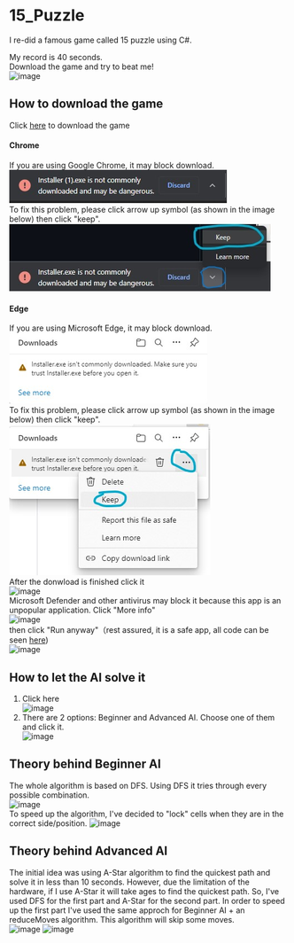# 15_Puzzle 
I re-did a famous game called 15 puzzle using C#.  

My record is 40 seconds.  
Download the game and try to beat me!  
![image](https://user-images.githubusercontent.com/83918638/221365559-3515beaf-c4e9-4045-a3b2-4d97a292125e.png)

## How to download the game
Click [here](https://github.com/LucaYan0506/15_Puzzle/releases/download/v1.0.1/Installer.exe) to download the game  

#### Chrome
If you are using Google Chrome, it may block download.   
![image](https://github.com/LucaYan0506/Binary-code-Puzzle/blob/master/screenshot/Screenshot%202022-02-21%20202953.jpg)    
To fix this problem, please click arrow up symbol (as shown in the image below) then click "keep".  
![image](https://github.com/LucaYan0506/Binary-code-Puzzle/blob/master/screenshot/Screenshot%202022-02-21%20201656.jpg)  

#### Edge
If you are using Microsoft Edge, it may block download.   
![image](https://github.com/LucaYan0506/Binary-code-Puzzle/blob/master/screenshot/Screenshot%202022-02-21%20202803.jpg)  
To fix this problem, please click arrow up symbol (as shown in the image below) then click "keep".  
![image](https://github.com/LucaYan0506/Binary-code-Puzzle/blob/master/screenshot/Screenshot%202022-02-21%20202859.jpg)  
After the donwload is finished click it  
![image](https://user-images.githubusercontent.com/83918638/155171074-a1149aef-6142-4513-81e8-4eeeb3a12ed4.png)   
Microsoft Defender and other antivirus may block it because this app is an unpopular application. Click "More info"  
![image](https://user-images.githubusercontent.com/83918638/155171920-3f0ad496-f25a-4735-8e3b-4eb4617dfd01.png)  
then click "Run anyway"（rest assured, it is a safe app, all code can be seen [here](#))  
![image](https://user-images.githubusercontent.com/83918638/155171870-ee4f4330-7a32-4890-9c01-1deaccd2da12.png)   
## How to let the AI solve it
1) Click here  
![image](https://user-images.githubusercontent.com/83918638/221365945-06006399-c78b-48f9-a448-27f94377fd73.png)
2) There are 2 options: Beginner and Advanced AI. Choose one of them and click it.    
![image](https://user-images.githubusercontent.com/83918638/221366044-e04faf21-66e6-45c3-9b04-e7eba9acce05.png)
## Theory behind Beginner AI
The whole algorithm is based on DFS. Using DFS it tries through every possible combination.  
![image](https://user-images.githubusercontent.com/83918638/221366654-6890d31c-3b63-47d6-ab54-98d0e9a3c782.png)  
To speed up the algorithm, I've decided to "lock" cells when they are in the correct side/position.
![image](https://user-images.githubusercontent.com/83918638/221367405-b15cdd67-f7ab-4a3e-a7cd-ac5d003d7e51.png)

## Theory behind Advanced AI
The initial idea was using A-Star algorithm to find the quickest path and solve it in less than 10 seconds. However, due the limitation of the hardware, if I use A-Star it will take ages to find the quickest path. So, I've used DFS for the first part and A-Star for the second part. In order to speed up the first part I've used the same approch for Beginner AI + an reduceMoves algorithm. This algorithm will skip some moves.  
![image](https://user-images.githubusercontent.com/83918638/221367835-5ca328c8-2fa4-4b42-b773-ef818af21ec7.png)
![image](https://user-images.githubusercontent.com/83918638/221367819-679b16c2-138f-423f-8ebd-ae66f4a89354.png)

